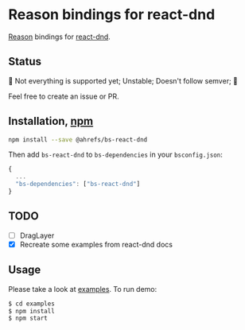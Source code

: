 # Reason bindings for react-dnd

[Reason](https://reasonml.github.io/) bindings for [react-dnd](https://github.com/react-dnd/react-dnd).

## Status

🚧 Not everything is supported yet; Unstable; Doesn't follow semver; 🚧

Feel free to create an issue or PR.

## Installation, [npm](https://www.npmjs.com/package/@ahrefs/bs-react-dnd)

```sh
npm install --save @ahrefs/bs-react-dnd
```

Then add `bs-react-dnd` to `bs-dependencies` in your `bsconfig.json`:

```js
{
  ...
  "bs-dependencies": ["bs-react-dnd"]
}
```

## TODO

* [ ] DragLayer
* [x] Recreate some examples from react-dnd docs

## Usage

Please take a look at [examples](https://github.com/ahrefs/bs-react-dnd/tree/master/examples).
To run demo:

```sh
$ cd examples
$ npm install
$ npm start
```
